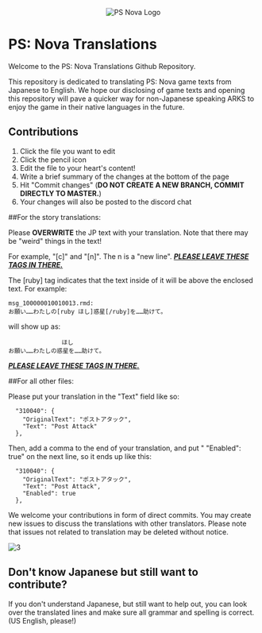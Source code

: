 [3]: https://github.com/Arks-Layer/PSO2JPTranslations/blob/master/resources/rightmeow.png
<!---## Notice

Be sure to take a look at the <a href="https://github.com/Arks-Layer/PSO2JPTranslations/wiki"><strong>Wiki</strong></a> page for guides and reminders before sending us your translations.
--->

<p align="center">
  <img src="https://github.com/Arks-Layer/PSNovaTranslations/blob/master/resources/Phantasy-Star-Nova-Logo.png" alt="PS Nova Logo"/>
</p>
<!---![2]--->

# PS: Nova Translations
Welcome to the PS: Nova Translations Github Repository.

This repository is dedicated to translating PS: Nova game texts from Japanese to English. We hope our disclosing of game texts and opening this repository will pave a quicker way for non-Japanese speaking ARKS to enjoy the game in their native languages in the future.

## Contributions

 1. Click the file you want to edit
 2. Click the pencil icon
 3. Edit the file to your heart's content!
 4. Write a brief summary of the changes at the bottom of the page
 5. Hit "Commit changes" (<b>DO NOT CREATE A NEW BRANCH, COMMIT DIRECTLY TO MASTER.</b>)
 6. Your changes will also be posted to the discord chat

 
##For the story translations:
  
Please <b>OVERWRITE</b> the JP text with your translation. Note that there may be "weird" things in the text!

For example, "[c]" and "[n]". The n is a "new line". <b><i><u>PLEASE LEAVE THESE TAGS IN THERE.</b></i></u>

The [ruby] tag indicates that the text inside of it will be above the enclosed text. For example:

```
msg_100000010010013.rmd:
お願い……わたしの[ruby ほし]惑星[/ruby]を……助けて。
```

will show up as:

```
               ほし
お願い……わたしの惑星を……助けて。
```

<b><i><u>PLEASE LEAVE THESE TAGS IN THERE.</b></i></u>

##For all other files: 

Please put your translation in the "Text" field like so:
  
```
  "310040": {
    "OriginalText": "ポストアタック",
    "Text": "Post Attack"
  },
```

  Then, add a comma to the end of your translation, and put "    "Enabled": true" on the next line, so it ends up like this:

```
  "310040": {
    "OriginalText": "ポストアタック",
    "Text": "Post Attack",
    "Enabled": true
  },
```

We welcome your contributions in form of direct commits. You may create new issues to discuss the translations with other translators. Please note that issues not related to translation may be deleted without notice.

![3]

## Don't know Japanese but still want to contribute?

If you don't understand Japanese, but still want to help out, you can look over the translated lines and make sure all grammar and spelling is correct. (US English, please!)
